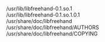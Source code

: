 /usr/lib/libfreehand-0.1.so.1  
/usr/lib/libfreehand-0.1.so.1.0.1  
/usr/share/doc/libfreehand  
/usr/share/doc/libfreehand/AUTHORS  
/usr/share/doc/libfreehand/COPYING  
